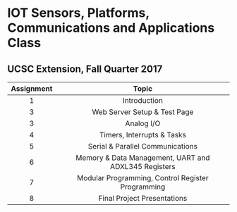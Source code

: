 # IOT Sensors, Platforms, Communications and Applications Class
## UCSC Extension, Fall Quarter 2017

|  Assignment  |                         Topic                        |
|:------------:|:----------------------------------------------------:|
|       1      |                     Introduction                     |
|       3      |             Web Server Setup & Test Page             |
|       3      |                      Analog I/O                      |
|       4      |              Timers, Interrupts & Tasks              |
|       5      |           Serial & Parallel Communications           |
|       6      | Memory & Data Management, UART and ADXL345 Registers |
|       7      |   Modular Programming, Control Register Programming  |
|       8      |             Final Project Presentations              |

